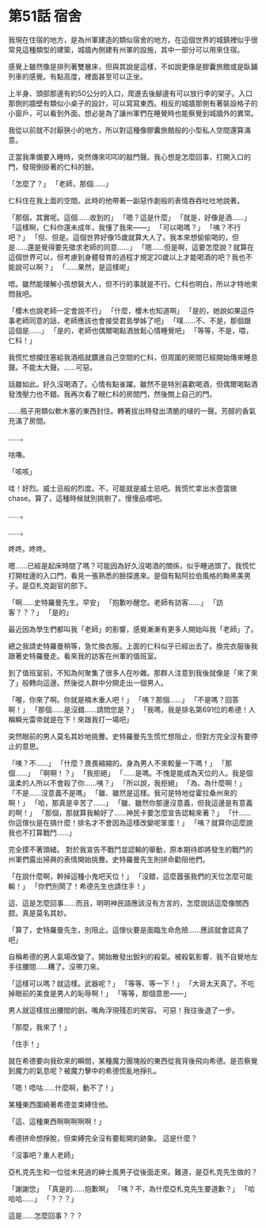 # 第51話 宿舍

我現在住宿的地方，是為州軍建造的類似宿舍的地方。在這個世界的城鎮裡似乎很常見這種類型的建築，城牆內側建有州軍的設施，其中一部分可以用來住宿。

感覺上雖然像是排列著雙層床，但與其說是這樣，不如說更像是膠囊旅館或是臥鋪列車的感覺。有點高度，裡面甚至可以正坐。

上半身、頭部那邊有約50公分的入口，爬進去後腳邊有可以放行李的架子。入口那側的牆壁有類似小桌子的設計，可以寫寫東西。相反的城牆那側有著裝設格子的小窗戶，可以看到外面。想必是為了讓州軍們在睡覺時也能察覺到城牆外的異常。

我從以前就不討厭狹小的地方，所以對這種像膠囊旅館般的小型私人空間還算滿意。

正當我準備要入睡時，突然傳來叩叩的敲門聲。我心想是怎麼回事，打開入口的門，發現倒掛著的仁科的臉。

「怎麼了？」
「老師，那個......」

仁科住在我上面的空間。此時的他帶著一副惡作劇般的表情吞吞吐吐地說著。

「那個，其實呢。這個......收到的」
「嗯？這是什麼」
「就是，好像是酒......」
「這樣啊，仁科你還未成年，我懂了我來——」
「可以喝嗎？」
「咦？不行吧？」
「但、但是。這個世界好像15歲就算大人了。我本來想偷偷喝的，但是......還是覺得要先徵求老師的同意......」
「嗯......但是啊，這要怎麼說？就算在這個世界可以，但考慮到身體發育的過程才規定20歲以上才能喝酒的吧？我也不能說可以啊？」
「......果然，是這樣呢」

唔。雖然能理解小孩想裝大人，但不行的事就是不行。仁科也明白，所以才特地來問我吧。

「櫻木也說老師一定會說不行」
「什麼，櫻木也知道啊」
「是的，她說如果這件事老師同意的話，老師應該也會接受君島學姊了吧」
「噗......不、不是，那個跟這個是......」
「是的，老師也偶爾喝點酒放鬆心情睡覺吧」
「等等，不是，喂，仁科！」

我慌忙想攔住塞給我酒瓶就鑽進自己空間的仁科，但周圍的房間已經開始傳來睡息聲。不能太大聲。......可惡。

話雖如此。好久沒喝酒了。心情有點雀躍。雖然不是特別喜歡喝酒，但偶爾喝點酒發洩壓力也不錯。我再次看了眼仁科的房間門，然後關上自己的門。

......瓶子用類似軟木塞的東西封住。轉著拔出時發出清脆的啵的一聲。芳醇的香氣充滿了房間。

......。

咕嚕。

「咳咳」

哇！好烈。威士忌般的烈度。不，可能就是威士忌吧。我慌忙拿出水壺當做chase。算了，這種時候就別挑剔了。慢慢品嚐吧。

......。

......。

咚咚。咚咚。

嗯......已經是起床時間了嗎？可能因為好久沒喝酒的關係，似乎睡過頭了。我慌忙打開枕邊的入口門，看見一張熟悉的臉探進來。是個有點阿拉伯風格的黝黑美男子。是亞札克副官的部下。

「啊......史特羅曼先生。早安」
「抱歉吵醒您。老師有訪客......」
「訪客？？？」
「是的」

最近因為學生們都叫我「老師」的影響，感覺漸漸有更多人開始叫我「老師」了。

總之我請史特羅曼稍等，急忙換衣服。上面的仁科似乎已經出去了。換完衣服後我跟著史特羅曼走。看來我的訪客在州軍的值班室。

到了值班室前，不知為何聚集了很多人在吵雜。那群人注意到我後就像是「來了來了」般轉向這邊。然後從人群中分開走出一個男人。

「喔，你來了啊。你就是楠木重人吧！」
「咦？那個......」
「不是嗎？回答啊！」
「那個......是沒錯......請問您是？」
「我嗎，我是排名第691位的希德！人稱瞬光雷帝就是在下！來跟我打一場吧」

突然眼前的男人莫名其妙地挑釁。史特羅曼先生慌忙想阻止，但對方完全沒有要停止的意思。

「咦？不......」
「什麼？畏畏縮縮的。身為男人不來較量一下嗎！」
「那個......」
「啊啊！？」
「我拒絕」
「......是嗎。不愧是能成為天位的人。我是個溫柔的人所以不會殺了你......咦？」
「所以說，我拒絕」
「為、為什麼啊！」
「不是......沒意義不是嗎」
「雖、雖然是這樣。我可是特地從霍拉桑州來的啊！」
「哈，那真是辛苦了......」
「雖、雖然你那邊沒意義，但我這邊是有意義的啊！」
「那個，那就算我輸好了......神民卡要怎麼宣告認輸來著？」
「什......你這傢伙是在搞什麼！排名才不會因為這樣改變呢笨蛋！」
「咦？就算你這麼說我也不打算戰鬥......」

完全摸不著頭緒。
對於我宣告不戰鬥並認輸的舉動，原本期待即將發生的戰鬥的州軍們露出掃興的表情開始挑釁。史特羅曼先生則拼命勸阻他們。

「在說什麼啊，幹掉這種小鬼吧天位！」
「沒錯，這麼囂張我們的天位怎麼可能輸！」
「你們別鬧了！希德先生也請住手！」

這、這是怎麼回事......而且，明明神民語應該沒有方言的，怎麼說話這麼像關西腔。真是莫名其妙。

「算了，史特羅曼先生，別阻止。這傢伙要是面臨生命危險......應該就會認真了吧」

自稱希德的男人氣場改變了。開始散發出銳利的殺氣。被殺氣影響，我不自覺地左手往腰間......糟了。沒帶刀來。

「這樣可以嗎？就這樣。武器呢？」
「等等、等一下！」
「大哥太天真了。不吃掉眼前的美食是男人的恥辱啊！」
「等等，那個意思——」

男人就這樣拔出腰間的劍。嘴角浮現殘忍的笑容。
可惡！我往後退了一步。

「那麼，我來了！」

「住手！」

就在希德要向我砍來的瞬間，某種魔力團塊般的東西從我背後飛向希德。是否察覺到魔力的氣息呢？被魔力擊中的希德慌亂地掙扎。

「嗯！唔咕......什麼啊，動不了！」

某種東西圍繞著希德並束縛住他。

「這、這種東西啊啊啊啊啊！」

希德拼命想掙脫，但束縛完全沒有要鬆開的跡象。
這是什麼？

「沒事吧？重人老師」

亞札克先生和一位從未見過的紳士風男子從後面走來。難道，是亞札克先生做的？

「謝謝您」
「真是的......抱歉啊」
「咦？不，為什麼亞札克先生要道歉？」
「哈哈哈......」
「？？？」

這是......怎麼回事？？？
